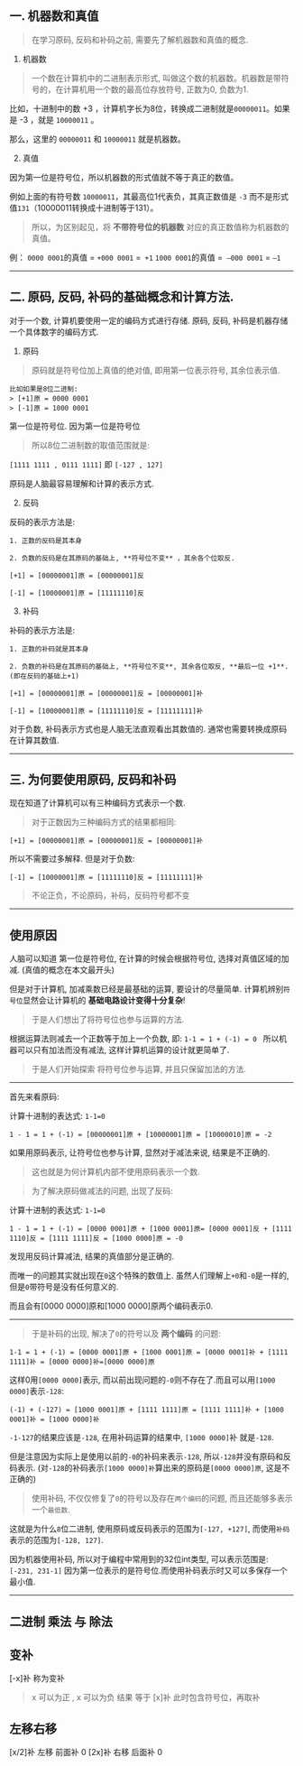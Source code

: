 ## 一. 机器数和真值
> 在学习原码, 反码和补码之前, 需要先了解机器数和真值的概念.

1. 机器数

> 一个数在计算机中的二进制表示形式,  叫做这个数的机器数。机器数是带符号的，在计算机用一个数的最高位存放符号, 正数为0, 负数为1.

比如，十进制中的数 +3 ，计算机字长为8位，转换成二进制就是`00000011`。如果是 -3 ，就是 `10000011` 。

那么，这里的 `00000011` 和 `10000011` 就是机器数。

2. 真值

因为第一位是符号位，所以机器数的形式值就不等于真正的数值。

例如上面的有符号数 `10000011`，其最高位1代表负，其真正数值是 `-3` 而不是形式值`131`（10000011转换成十进制等于131）。

> 所以，为区别起见，将 **不带符号位的机器数** 对应的真正数值称为机器数的真值。

例：
`0000 0001`的真值 = `+000 0001` =` +1`
`1000 0001`的真值 =` –000 0001` = `–1`

 
---------------------------------

## 二. 原码, 反码, 补码的基础概念和计算方法.

对于一个数, 计算机要使用一定的编码方式进行存储.
原码, 反码, 补码是机器存储一个具体数字的编码方式.

1. 原码
> 原码就是符号位加上真值的绝对值, 即用第一位表示符号, 其余位表示值.

    比如如果是8位二进制:
    > [+1]原 = 0000 0001
    > [-1]原 = 1000 0001

第一位是符号位. 因为第一位是符号位
> 所以8位二进制数的取值范围就是:

`[1111 1111 , 0111 1111]`
即
`[-127 , 127]`

原码是人脑最容易理解和计算的表示方式.

2. 反码

反码的表示方法是:

    1. 正数的反码是其本身

    2. 负数的反码是在其原码的基础上, **符号位不变** ，其余各个位取反.

`[+1] = [00000001]原 = [00000001]反`

`[-1] = [10000001]原 = [11111110]反`


3. 补码

补码的表示方法是:

    1. 正数的补码就是其本身

    2. 负数的补码是在其原码的基础上, **符号位不变**, 其余各位取反, **最后一位 +1**. (即在反码的基础上+1)

`[+1] = [00000001]原 = [00000001]反 = [00000001]补`

`[-1] = [10000001]原 = [11111110]反 = [11111111]补`

对于负数, 补码表示方式也是人脑无法直观看出其数值的. 通常也需要转换成原码在计算其数值.

------------------------------------------------ 

## 三. 为何要使用原码, 反码和补码

现在知道了计算机可以有三种编码方式表示一个数. 
> 对于正数因为三种编码方式的结果都相同:

`[+1] = [00000001]原 = [00000001]反 = [00000001]补`

所以不需要过多解释. 但是对于负数:

`[-1] = [10000001]原 = [11111110]反 = [11111111]补`

> 不论正负，不论原码，补码，反码符号都不变

----------------------------------
## 使用原因

人脑可以知道 第一位是符号位, 在计算的时候会根据符号位, 选择对真值区域的加减.
(真值的概念在本文最开头)

但是对于计算机, 加减乘数已经是最基础的运算, 要设计的尽量简单.
计算机辨别`符号位`显然会让计算机的 **基础电路设计变得十分复杂**!

> 于是人们想出了将符号位也参与运算的方法.

根据运算法则减去一个正数等于加上一个负数, 即: `1-1 = 1 + (-1) = 0 `
所以机器可以只有加法而没有减法, 这样计算机运算的设计就更简单了.

> 于是人们开始探索 将符号位参与运算, 并且只保留加法的方法. 

--------------------------------

首先来看原码:

计算十进制的表达式: `1-1=0`

`1 - 1 = 1 + (-1) = [00000001]原 + [10000001]原 = [10000010]原 = -2`

如果用原码表示, 让符号位也参与计算, 显然对于减法来说, 结果是不正确的.

> 这也就是为何计算机内部不使用原码表示一个数.

> 为了解决原码做减法的问题, 出现了反码:

计算十进制的表达式: `1-1=0`

`1 - 1 = 1 + (-1) = [0000 0001]原 + [1000 0001]原= [0000 0001]反 + [1111 1110]反 = [1111 1111]反 = [1000 0000]原 = -0`

发现用反码计算减法, 结果的真值部分是正确的.

而唯一的问题其实就出现在`0`这个特殊的数值上.
虽然人们理解上`+0`和`-0`是一样的, 但是`0`带符号是没有任何意义的.

而且会有[0000 0000]原和[1000 0000]原两个编码表示0.


------------------------------------------
> 于是补码的出现, 解决了`0`的符号以及 **两个编码** 的问题:

`1-1 = 1 + (-1) = [0000 0001]原 + [1000 0001]原 = [0000 0001]补 + [1111 1111]补 = [0000 0000]补=[0000 0000]原`

这样0用`[0000 0000]`表示, 而以前出现问题的`-0`则不存在了.而且可以用`[1000 0000]`表示`-128`:

`(-1) + (-127) = [1000 0001]原 + [1111 1111]原 = [1111 1111]补 + [1000 0001]补 = [1000 0000]补`

`-1-127`的结果应该是`-128`, 在用补码运算的结果中, `[1000 0000]`补 就是`-128`.


但是注意因为实际上是使用以前的`-0`的补码来表示`-128`, 所以`-128`并没有原码和反码表示.
(对`-128`的补码表示`[1000 0000]补`算出来的原码是`[0000 0000]原`, 这是不正确的)

> 使用补码, 不仅仅修复了`0`的符号以及存在`两个编码`的问题, 而且还能够多表示一个`最低数`.

这就是为什么`8`位二进制, 使用原码或反码表示的范围为`[-127, +127]`, 而使用`补码`表示的范围为`[-128, 127]`.

因为机器使用补码, 所以对于编程中常用到的32位int类型, 可以表示范围是: `[-231, 231-1]` 因为第一位表示的是符号位.而使用补码表示时又可以多保存一个最小值.


----------------
## 二进制 乘法 与 除法


## 变补

[-x]补 称为变补  
> x 可以为正 , x 可以为负
结果 等于 [x]补 此时包含符号位，再取补


## 左移右移

[x/2]补  左移 前面补 0
[2x]补 右移 后面补 0
